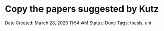 # Copy the papers suggested by Kutz

Date Created: March 28, 2023 11:54 AM
Status: Done
Tags: thesis, uni
